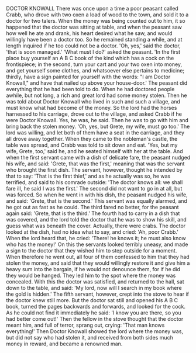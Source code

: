 DOCTOR KNOWALL
There
was
once
upon
a
time
a
poor
peasant
called
Crabb,
who
drove
with
two
oxen
a
load
of
wood
to
the
town,
and
sold
it
to
a
doctor
for
two
talers.
When
the
money
was
being
counted
out
to
him,
it
so
happened
that
the
doctor
was
sitting
at
table,
and
when
the
peasant
saw
how
well
he
ate
and
drank,
his
heart
desired
what
he
saw,
and
would
willingly
have
been
a
doctor
too.
So
he
remained
standing
a
while,
and
at
length
inquired
if
he
too
could
not
be
a
doctor.
'Oh,
yes,'
said
the
doctor,
'that
is
soon
managed.'
'What
must
I
do?'
asked
the
peasant.
'In
the
first
place
buy
yourself
an
A
B
C
book
of
the
kind
which
has
a
cock
on
the
frontispiece;
in
the
second,
turn
your
cart
and
your
two
oxen
into
money,
and
get
yourself
some
clothes,
and
whatsoever
else
pertains
to
medicine;
thirdly,
have
a
sign
painted
for
yourself
with
the
words:
"I
am
Doctor
Knowall,"
and
have
that
nailed
up
above
your
house-door.'
The
peasant
did
everything
that
he
had
been
told
to
do.
When
he
had
doctored
people
awhile,
but
not
long,
a
rich
and
great
lord
had
some
money
stolen.
Then
he
was
told
about
Doctor
Knowall
who
lived
in
such
and
such
a
village,
and
must
know
what
had
become
of
the
money.
So
the
lord
had
the
horses
harnessed
to
his
carriage,
drove
out
to
the
village,
and
asked
Crabb
if
he
were
Doctor
Knowall.
Yes,
he
was,
he
said.
Then
he
was
to
go
with
him
and
bring
back
the
stolen
money.
'Oh,
yes,
but
Grete,
my
wife,
must
go
too.'
The
lord
was
willing,
and
let
both
of
them
have
a
seat
in
the
carriage,
and
they
all
drove
away
together.
When
they
came
to
the
nobleman's
castle,
the
table
was
spread,
and
Crabb
was
told
to
sit
down
and
eat.
'Yes,
but
my
wife,
Grete,
too,'
said
he,
and
he
seated
himself
with
her
at
the
table.
And
when
the
first
servant
came
with
a
dish
of
delicate
fare,
the
peasant
nudged
his
wife,
and
said:
'Grete,
that
was
the
first,'
meaning
that
was
the
servant
who
brought
the
first
dish.
The
servant,
however,
thought
he
intended
by
that
to
say:
'That
is
the
first
thief,'
and
as
he
actually
was
so,
he
was
terrified,
and
said
to
his
comrade
outside:
'The
doctor
knows
all:
we
shall
fare
ill,
he
said
I
was
the
first.'
The
second
did
not
want
to
go
in
at
all,
but
was
forced.
So
when
he
went
in
with
his
dish,
the
peasant
nudged
his
wife,
and
said:
'Grete,
that
is
the
second.'
This
servant
was
equally
alarmed,
and
he
got
out
as
fast
as
he
could.
The
third
fared
no
better,
for
the
peasant
again
said:
'Grete,
that
is
the
third.'
The
fourth
had
to
carry
in
a
dish
that
was
covered,
and
the
lord
told
the
doctor
that
he
was
to
show
his
skill,
and
guess
what
was
beneath
the
cover.
Actually,
there
were
crabs.
The
doctor
looked
at
the
dish,
had
no
idea
what
to
say,
and
cried:
'Ah,
poor
Crabb.'
When
the
lord
heard
that,
he
cried:
'There!
he
knows
it;
he
must
also
know
who
has
the
money!'
On
this
the
servants
looked
terribly
uneasy,
and
made
a
sign
to
the
doctor
that
they
wished
him
to
step
outside
for
a
moment.
When
therefore
he
went
out,
all
four
of
them
confessed
to
him
that
they
had
stolen
the
money,
and
said
that
they
would
willingly
restore
it
and
give
him
a
heavy
sum
into
the
bargain,
if
he
would
not
denounce
them,
for
if
he
did
they
would
be
hanged.
They
led
him
to
the
spot
where
the
money
was
concealed.
With
this
the
doctor
was
satisfied,
and
returned
to
the
hall,
sat
down
to
the
table,
and
said:
'My
lord,
now
will
I
search
in
my
book
where
the
gold
is
hidden.'
The
fifth
servant,
however,
crept
into
the
stove
to
hear
if
the
doctor
knew
still
more.
But
the
doctor
sat
still
and
opened
his
A
B
C
book,
turned
the
pages
backwards
and
forwards,
and
looked
for
the
cock.
As
he
could
not
find
it
immediately
he
said:
'I
know
you
are
there,
so
you
had
better
come
out!'
Then
the
fellow
in
the
stove
thought
that
the
doctor
meant
him,
and
full
of
terror,
sprang
out,
crying:
'That
man
knows
everything!'
Then
Doctor
Knowall
showed
the
lord
where
the
money
was,
but
did
not
say
who
had
stolen
it,
and
received
from
both
sides
much
money
in
reward,
and
became
a
renowned
man.
